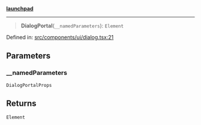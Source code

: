 [**launchpad**](index.md)

***

> **DialogPortal**(`__namedParameters`): `Element`

Defined in: [src/components/ui/dialog.tsx:21](https://github.com/victorbratov/launchpad/blob/ba912ff5e4884ef55d41a8ab239f2bb8e81f8ecb/src/components/ui/dialog.tsx#L21)

## Parameters

### \_\_namedParameters

`DialogPortalProps`

## Returns

`Element`
